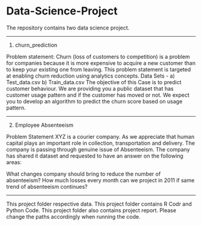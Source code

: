 # Data-Science-Project

The repository contains two data science project.
******************************************************************************************
1. churn_prediction

Problem statement:
Churn (loss of customers to competition) is a problem for companies because it is more
expensive to acquire a new customer than to keep your existing one from leaving. This
problem statement is targeted at enabling churn reduction using analytics concepts.
Data Sets -
a) Test_data.csv
b) Train_data.csv
The objective of this Case is to predict customer behaviour. We are providing you a
public dataset that has customer usage pattern and if the customer has moved or not.
We expect you to develop an algorithm to predict the churn score based on usage
pattern. 
******************************************************************************************
2. Employee Absenteeism

Problem Statement
XYZ is a courier company. As we appreciate that human capital plays an important role in collection, transportation and delivery. The company is passing through genuine issue of Absenteeism. The company has shared it dataset and requested to have an answer on the following areas:

What changes company should bring to reduce the number of absenteeism?
How much losses every month can we project in 2011 if same trend of absenteeism continues?
******************************************************************************************************************
This project folder respective data.
This project folder contains R Codr and Python Code.
This project folder also contains project report.
Please change the paths accordingly when running the code.
